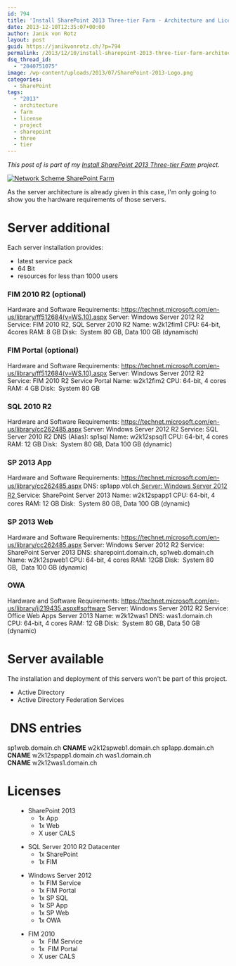 ```yaml
---
id: 794
title: 'Install SharePoint 2013 Three-tier Farm - Architecture and Licensing'
date: 2013-12-10T12:35:07+00:00
author: Janik von Rotz
layout: post
guid: https://janikvonrotz.ch/?p=794
permalink: /2013/12/10/install-sharepoint-2013-three-tier-farm-architecture-and-licensing/
dsq_thread_id:
  - "2040751075"
image: /wp-content/uploads/2013/07/SharePoint-2013-Logo.png
categories:
  - SharePoint
tags:
  - "2013"
  - architecture
  - farm
  - license
  - project
  - sharepoint
  - three
  - tier
---
```

*This post of is part of my [Install SharePoint 2013 Three-tier Farm](https://janikvonrotz.ch/projects/install-sharepoint-2013-three-tier-farm/) project.*

[![Network Scheme SharePoint Farm](https://janikvonrotz.ch/wp-content/uploads/2013/12/Network-Scheme-SharePoint-Farm.png)](https://janikvonrotz.ch/wp-content/uploads/2013/12/Network-Scheme-SharePoint-Farm.png)

As the server architecture is already given in this case, I'm only going to show you the hardware requirements of those servers.

<h1>Server additional</h1>

Each server installation provides:

<ul>
    <li>latest service pack</li>
    <li>64 Bit</li>
    <li>resources for less than 1000 users</li>
</ul>

<!--more-->

<h3>FIM 2010 R2 (optional)</h3>

Hardware and Software Requirements: <a href="https://technet.microsoft.com/en-us/library/ff512684(v=WS.10).aspx">https://technet.microsoft.com/en-us/library/ff512684(v=WS.10).aspx</a>
Server: Windows Server 2012 R2
Service: FIM 2010 R2, SQL Server 2010 R2
Name: w2k12fim1
CPU: 64-bit, 4cores
RAM: 8 GB
Disk:  System 80 GB, Data 100 GB (dynamisch)

<h3>FIM Portal (optional)</h3>

Hardware and Software Requirements: <a href="https://technet.microsoft.com/en-us/library/ff512684(v=WS.10).aspx">https://technet.microsoft.com/en-us/library/ff512684(v=WS.10).aspx
</a>Server: Windows Server 2012 R2
Service: FIM 2010 R2 Service Portal
Name: w2k12fim2
CPU: 64-bit, 4 cores
RAM: 4 GB
Disk:  System 80 GB

<h3>SQL 2010 R2</h3>

Hardware and Software Requirements: <a href="https://technet.microsoft.com/en-us/library/cc262485.aspx">https://technet.microsoft.com/en-us/library/cc262485.aspx
</a>Server: Windows Server 2012 R2
Service: SQL Server 2010 R2
DNS (Alias): sp1sql
Name: w2k12spsql1
CPU: 64-bit, 4 cores
RAM: 12 GB
Disk:  System 80 GB, Data 100 GB (dynamic)

<h3>SP 2013 App</h3>

Hardware and Software Requirements: <a href="https://technet.microsoft.com/en-us/library/cc262485.aspx">https://technet.microsoft.com/en-us/library/cc262485.aspx
</a>DNS: sp1app.vbl.ch<a href="https://technet.microsoft.com/en-us/library/cc262485.aspx">
<span style="color: #2b2b2b; line-height: 1.5;">Server: Windows Server 2012 R2
</span></a>Service: SharePoint Server 2013
<span style="line-height: 1.5;">Name: w2k12spapp1
</span>CPU: 64-bit, 4 cores
RAM: 12 GB
Disk:  System 80 GB, Data 100 GB (dynamic)

<h3>SP 2013 Web</h3>

Hardware and Software Requirements: <a href="https://technet.microsoft.com/en-us/library/cc262485.aspx">https://technet.microsoft.com/en-us/library/cc262485.aspx</a>
Server: Windows Server 2012 R2
Service: SharePoint Server 2013
DNS: sharepoint.domain.ch, sp1web.domain.ch
Name: w2k12spweb1
CPU: 64-bit, 4 cores
RAM: 12GB
Disk:  System 80 GB,  Data 100 GB (dynamic)

<h3>OWA</h3>

Hardware and Software Requirements: <a href="https://technet.microsoft.com/en-us/library/jj219435.aspx#software">https://technet.microsoft.com/en-us/library/jj219435.aspx#software</a>
Server: Windows Server 2012 R2
Service: Office Web Apps Server 2013
Name: w2k12was1
DNS: was1.domain.ch
CPU: 64-bit, 4 cores
RAM: 12 GB
Disk:  System 80 GB, Data 50 GB (dynamic)

<h1>Server available</h1>

The installation and deployment of this servers won't be part of this project.

<ul>
    <li>Active Directory</li>
    <li>Active Directory Federation Services</li>
</ul>

<h1> DNS entries</h1>

sp1web.domain.ch <strong>CNAME</strong> w2k12spweb1.domain.ch
sp1app.domain.ch <strong>CNAME</strong> w2k12spapp1.domain.ch
was1.domain.ch <strong>CNAME</strong> w2k12was1.domain.ch

<h1>Licenses</h1>

<ul>
<ul type="disc">
    <li>SharePoint 2013
<ul type="circle">
    <li>1x App</li>
    <li>1x Web</li>
    <li>X user CALS</li>
</ul>
</li>
</ul>
<ul type="disc">
    <li>SQL Server 2010 R2 Datacenter
<ul type="circle">
    <li>1x SharePoint</li>
    <li>1x FIM</li>
</ul>
</li>
</ul>
<ul type="disc">
    <li>Windows Server 2012
<ul type="circle">
    <li>1x FIM Service</li>
</ul>
<ul type="circle">
    <li>1x FIM Portal</li>
    <li>1x SP SQL</li>
</ul>
<ul type="circle">
    <li>1x SP App</li>
    <li>1x SP Web</li>
    <li>1x OWA</li>
</ul>
</li>
</ul>
<ul type="disc">
    <li>FIM 2010
<ul type="circle">
    <li>1x  FIM Service</li>
    <li>1x  FIM Portal</li>
    <li>X user CALS</li>
</ul>
</li>
</ul>
</ul>